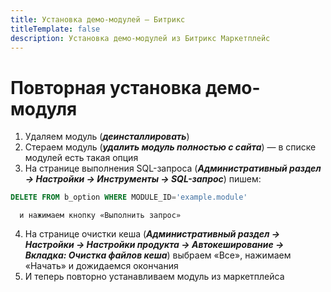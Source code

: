 ```yaml
---
title: Установка демо-модулей — Битрикс
titleTemplate: false
description: Установка демо-модулей из Битрикс Маркетплейс
---
```


# Повторная установка демо-модуля
1. Удаляем модуль (***деинсталлировать***)
2. Стераем модуль (***удалить модуль полностью с сайта***) — в списке модулей есть такая опция
3. На странице выполнения SQL-запроса (***Административный раздел → Настройки → Инструменты → SQL-запрос***) пишем: 
```sql
DELETE FROM b_option WHERE MODULE_ID='example.module'
```
      и нажимаем кнопку «Выполнить запрос»
4. На странице очистки кеша (***Административный раздел → Настройки → Настройки продукта → Автокеширование → Вкладка: Очистка файлов кеша***) выбраем «Все», нажимаем «Начать» и дожидаемся окончания
5. И теперь повторно устанавливаем модуль из маркетплейса

